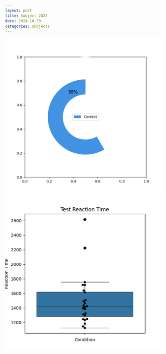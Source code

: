 ```yaml
---
layout: post
title: Subject 7022
date: 2024-10-30
categories: subjects
---
```


![](data/7022/run-1/7022_FN_acc_test.png)
![](data/7022/run-1/7022_FN_rt.png)
